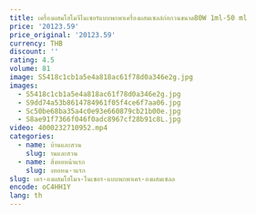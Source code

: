 ```yaml
---
title: เครื่องผสมโฮโมจีไนเซอร์แบบพกพาเครื่องผสมเซลล์ก่อกวนขนาด80W 1ml-50 ml
price: '20123.59'
price_original: '20123.59'
currency: THB
discount: ''
rating: 4.5
volume: 81
image: S5418c1cb1a5e4a818ac61f78d0a346e2g.jpg
images:
  - S5418c1cb1a5e4a818ac61f78d0a346e2g.jpg
  - S9dd74a53b8614784961f05f4ce6f7aa06.jpg
  - Sc50be68ba35a4c0e93e660879cb21b00e.jpg
  - S8ae91f7366f046f0adc8967cf28b91c8L.jpg
video: 4000232710952.mp4
categories:
  - name: บ้านและสวน
    slug: านและสวน
  - name: สิ่งทอหน้าแรก
    slug: งทอหน-าแรก
slug: เคร-องผสมโฮโมจ-ไนเซอร-แบบพกพาเคร-องผสมเซลล
encode: oC4HH1Y
lang: th
---
```

  